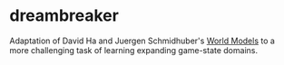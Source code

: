 # dreambreaker

Adaptation of David Ha and Juergen Schmidhuber's [World Models](https://arxiv.org/abs/1803.10122) to a more challenging task of learning expanding game-state domains.
